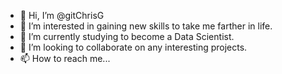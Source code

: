 - 👋 Hi, I’m @gitChrisG
- 👀 I’m interested in gaining new skills to take me farther in life.
- 🌱 I’m currently studying to become a Data Scientist.
- 💞️ I’m looking to collaborate on any interesting projects.
- 📫 How to reach me...

<!---
gitChrisG/gitChrisG is a ✨ special ✨ repository because its `README.md` (this file) appears on your GitHub profile.
You can click the Preview link to take a look at your changes.
--->
